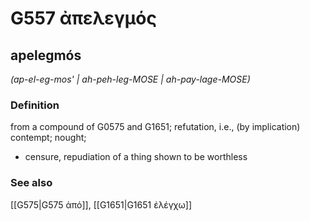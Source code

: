 # G557 ἀπελεγμός

## apelegmós

_(ap-el-eg-mos' | ah-peh-leg-MOSE | ah-pay-lage-MOSE)_

### Definition

from a compound of G0575 and G1651; refutation, i.e., (by implication) contempt; nought; 

- censure, repudiation of a thing shown to be worthless

### See also

[[G575|G575 ἀπό]], [[G1651|G1651 ἐλέγχω]]
